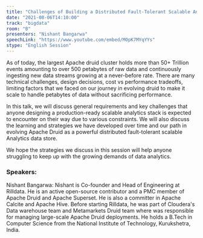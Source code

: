 ```yaml
---
title: "Challenges of Building a Distributed Fault-Tolerant Scalable Analytics Stack"
date: "2021-08-06T14:10:00" 
track: "bigdata"
room: "B"
presenters: "Nishant Bangarwa"
speechLink: "https://www.youtube.com/embed/MOpK7MYqYYs"
stype: "English Session"
---
```

As of today, the largest Apache druid cluster holds more than 50+ Trillion events amounting to over 500 petabytes of raw data and continuously ingesting new data streams growing at a never-before rate. There are many technical challenges, design decisions, cost vs performance tradeoffs, limiting factors that we faced on our journey in evolving druid to make it scale to handle petabytes of data without sacrificing performance.
 

  In this talk, we will discuss general requirements and key challenges that anyone designing a production-ready scalable analytics stack is expected to encounter on their way due to various constraints. We will also discuss the learning and strategies we have developed over time and our path in evolving Apache Druid as a powerful distributed fault-tolerant scalable Analytics data store. 
 

 We hope the strategies we discuss in this session will help anyone struggling to keep up with the growing demands of data analytics.
 ### Speakers: 
 Nishant Bangarwa: Nishant is Co-founder and Head of Engineering at Rilldata. He is an active open-source contributor and a PMC member of Apache Druid and Apache Superset. He is also a committer in Apache Calcite and Apache Hive. Before starting Rilldata, he was part of Cloudera's Data warehouse team and Metamarkets Druid team where was responsible for managing large-scale Apache Druid deployments. He holds a B.Tech in Computer Science from the National Institute of Technology, Kurukshetra, India.